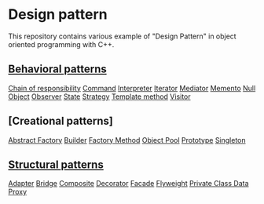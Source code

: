 # Design pattern
This repository contains various example of "Design Pattern" in object oriented programming with C++.

## [Behavioral patterns](src/Behavioral)

[Chain of responsibility](src/Behavioral/ChainOfResponsibility)
[Command](src/Behavioral/Command)
[Interpreter]()
[Iterator](src/Behavioral/Iterator)
[Mediator](src/Behavioral/Mediator)
[Memento](src/Behavioral/Memento)
[Null Object](src/Behavioral/NullObject)
[Observer](src/Behavioral/Observer)
[State](src/Behavioral/State)
[Strategy](src/Behavioral/Strategy)
[Template method](src/Behavioral/TemplateMethod)
[Visitor](#)

## [Creational patterns]

[Abstract Factory](src/Creational/FactoryMethod)
[Builder](#)
[Factory Method](#)
[Object Pool](#)
[Prototype](#)
[Singleton](src/Creational/Singleton)


## [Structural patterns](src/Structural)
[Adapter](src/Structural/Adapter)
[Bridge]()
[Composite]()
[Decorator](src/Structural/Decorator)
[Facade](src/Structural/Facade)
[Flyweight]()
[Private Class Data]()
[Proxy](src/Structural/Proxy)

